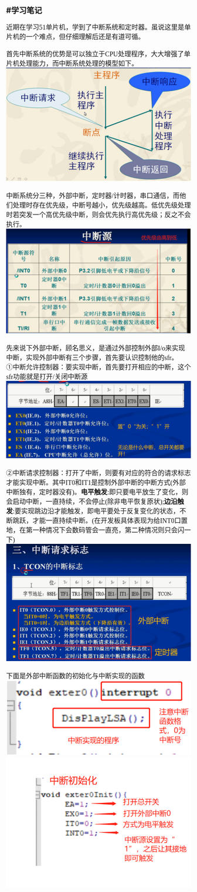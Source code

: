 #**学习笔记**
---
<font size=4 face="微软雅黑">近期在学习51单片机，学到了中断系统和定时器。虽说这里是单片机的一个难点，但仔细理解后还是有道可循。</br></br>
首先中断系统的优势是可以独立于CPU处理程序，大大增强了单片机处理能力，而中断系统处理的模型如下。</br>
![image](https://github.com/MeterShower/LittleA-s-mission/blob/master/images/1583828220(1).jpg)<br></br>
中断系统分三种，外部中断，定时器/计时器，串口通信，而他们处理时存在优先级，中断号越小，优先级越高。低优先级处理时若突发一个高优先级中断，则会优先执行高优先级；反之不会执行。</br>
![image](https://github.com/MeterShower/LittleA-s-mission/blob/master/images/1583831856(1).png)</br></br>
先来说下外部中断，顾名思义，是通过外部控制外部I/o来实现中断，实现外部中断有三个步骤，首先要认识控制他的sfr。</br>
①中断允许控制器：要实现中断，首先要打开相应的中断，这个sfr功能就是打开/关闭中断源</br>
![image](https://github.com/MeterShower/LittleA-s-mission/blob/master/images/1583831759(1).png)</br></br>
②中断请求控制器：打开了中断，则要有对应的符合的请求标志才能实现中断。其中IT0和IT1是控制外部中断的中断方式(外部中断独有，定时器没有)。**电平触发**:即只要电平放生了变化，则会启动中断，一直持续，不会停止(除非电平恢复原状);**边沿触发**:要实现跳边沿才能触发，即电平要处于反复变化的状态，不断跳跃，才能一直持续中断。(在开发板具体表现为给INT0口置地，在第一种情况下会数码管会一直亮，第二种情况则只会闪一下)</br>
![image](https://github.com/MeterShower/LittleA-s-mission/blob/master/images/1583831643(1).png)</br></br>
下面是外部中断函数的初始化与中断实现的函数</br>
![image](https://github.com/MeterShower/LittleA-s-mission/blob/master/images/1583831986(1).png)</br>
![image](https://github.com/MeterShower/LittleA-s-mission/blob/master/images/1583832197(1).png)

